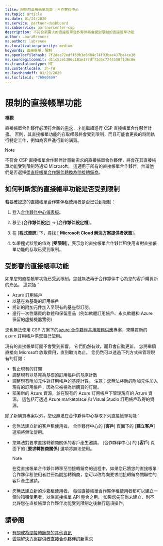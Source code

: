 ```yaml
---
title: 限制的直接帳單功能 |合作夥伴中心
ms.topic: article
ms.date: 01/24/2020
ms.service: partner-dashboard
ms.subservice: partnercenter-csp
description: 不符合新需求的直接帳單合作夥伴將會受到限制的直接帳單功能
author: LauraBrenner
ms.author: labrenne
ms.localizationpriority: medium
keywords: 直接帳單，限制
ms.openlocfilehash: 7f2dae72edff59b3e6d84c74f93bae437be4ce30
ms.sourcegitcommit: d11c52e1386c181e177df72d6c7244508f1d6c0e
ms.translationtype: MT
ms.contentlocale: zh-TW
ms.lasthandoff: 01/29/2020
ms.locfileid: "76860499"
---
```

# <a name="restricted-direct-bill-capabilities"></a>限制的直接帳單功能  

**概觀**

直接帳單合作夥伴必須符合新的[需求](direct-partner-new-requirements.md)，才能繼續進行 CSP 直接帳單合作夥伴計畫。 否則，其直接帳單功能的存取權最終會受到限制，而且可能會更長的時間執行特定工作，例如為客戶進行新的購買。 

>[!Note]
>不符合 CSP 直接帳單合作夥伴計畫新需求的直接帳單合作夥伴，將會在其直接帳單功能受到限制時通知 Microsoft。 這適用于所有的直接帳單合作夥伴，無論他們是否選擇[從直接帳單合作夥伴轉換為間接轉銷商](transition-direct-to-indirect.md)。  
 
## <a name="how-to-tell-if-your-direct-bill-capabilities-has-been-restricted"></a>如何判斷您的直接帳單功能是否受到限制 

若要確認您的直接帳單合作夥伴租使用者是否已受到限制： 

1. 登入[合作夥伴中心儀表板](https://partner.microsoft.com/dashboard)。 

2. 移至 [**合作夥伴設定**] -> [**合作夥伴設定檔**]。 

3. 在 [**程式資訊**] 下，尋找 [ **Microsoft Cloud 解決方案提供者狀態**]。 

4. 如果程式狀態的值為 [**受限制**]，表示您的直接帳單合作夥伴租使用者對直接帳單功能的存取已受到限制。 
 
## <a name="affected-direct-bill-capabilities"></a>受影響的直接帳單功能 

如果您的直接帳單功能已受到限制，您就無法再于合作夥伴中心為您的客戶購買新的產品。 這包括： 

- Azure 訂用帳戶 
- 以基座為基礎的訂用帳戶 
- 將新的附加元件加入至現有的基座型訂閱。 
- 進行一次性購買的軟體和保留產品（例如軟體訂用帳戶、永久軟體和 Azure 保留的虛擬機器實例） 

您也無法使用 CSP 方案下的[azure 合作夥伴共用服務供應](shared-services.md)專案，來購買新的 azure 訂用帳戶供您自己使用。 

現有的直接帳單訂閱不會受到影響。 它們仍然有效，而且會自動更新。 您將繼續直接向 Microsoft 收取費用，直到取消為止。 您仍然可以透過下列方式來管理現有的訂閱： 

- 暫止現有的訂閱 
- 調整現有以基座為基礎的訂用帳戶的基座計數 
- 調整現有附加元件對訂用帳戶的基座計數。 注意：您無法將新的附加元件加入現有的訂用帳戶，因為它被視為新購買的訂閱。 
- 部署新的 Azure 資源，並在現有的 Azure 訂用帳戶下管理現有的 Azure 資源。 這包括可透過 Azure marketplace 和 Visual Studio 訂用帳戶取得的資源。 

除了新購買專案以外，您也無法在合作夥伴中心存取下列直接帳單功能： 

- 您無法建立新的客戶租使用者。 合作夥伴中心的 [**客戶**] 頁面下的 [**建立客戶**] 選項將無法使用。 
- 您無法對要求直接轉銷商關係的客戶產生邀請。 [合作夥伴中心] 的 [**客戶**] 頁面下的 [**要求轉售商關係**] 選項將無法使用。 

    >[!Note]
    >在從直接帳單合作夥伴轉移至間接轉銷商的過程中，如果您已將您的直接帳單合作夥伴租使用者註冊為間接轉銷商，您可以改為向要求間接轉銷商關聯性的客戶產生邀請。 
 
- 您無法建立新的沙箱租使用者。 每個直接帳單合作夥伴租使用者都可以建立一個沙箱租使用者，以供直接帳單 API 整合之用。 如果您先前尚未建立，則不允許您在直接帳單合作夥伴功能受到限制之後執行這項操作。  

## <a name="see-also"></a>請參閱 
- [有關成為間接轉銷商的其他資訊](https://assetsprod.microsoft.com/csp-directbill-to-indirect-transition.pdf) 
- [雲端解決方案提供者直接合作夥伴的新需求](direct-partner-new-requirements.md)